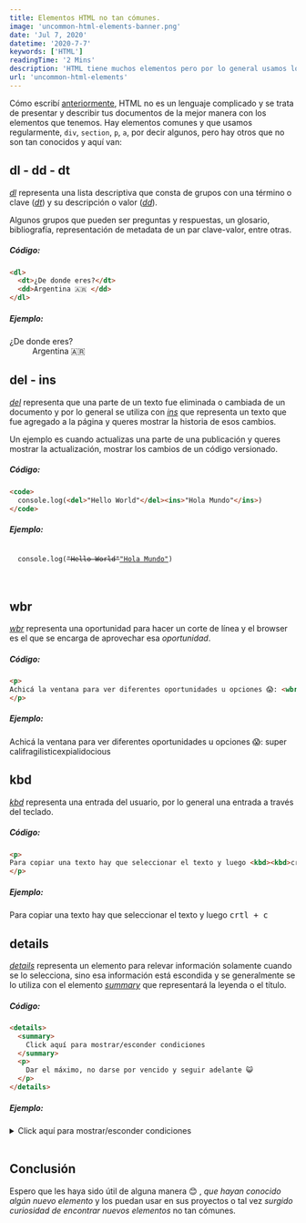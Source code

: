 ```yaml
---
title: Elementos HTML no tan cómunes.
image: 'uncommon-html-elements-banner.png'
date: 'Jul 7, 2020'
datetime: '2020-7-7'
keywords: ['HTML']
readingTime: '2 Mins'
description: 'HTML tiene muchos elementos pero por lo general usamos los mismos, acá algunos elementos no tan cómunes.'
url: 'uncommon-html-elements'
---
```


Cómo escribí [anteriormente](https://fblind.github.io/es/blog/html-semantic), HTML no es un lenguaje complicado y se trata de presentar y describir tus documentos de la mejor manera con los elementos que tenemos.
Hay elementos comunes y que usamos regularmente, `div`, `section`, `p`, `a`, por decir algunos, pero hay otros que no son tan conocidos y aquí van:


## dl - dd - dt
*[dl](https://html.spec.whatwg.org/multipage/grouping-content.html#the-dl-element)* representa una lista descriptiva que consta de grupos con una término o clave (*[dt](https://html.spec.whatwg.org/multipage/grouping-content.html#the-dt-element)*) y su descripción o valor (*[dd](https://html.spec.whatwg.org/multipage/grouping-content.html#the-dd-element)*).

Algunos grupos que pueden ser preguntas y respuestas, un glosario, bibliografía, representación de metadata de un par clave-valor, entre otras.

##### Código:
```html
<dl>
  <dt>¿De donde eres?</dt>
  <dd>Argentina 🇦🇷 </dd>
</dl>
```
##### Ejemplo:
<dl>
  <dt>¿De donde eres?</dt>
  <dd>Argentina 🇦🇷 </dd>
</dl>


## del - ins
*[del](https://html.spec.whatwg.org/multipage/edits.html#the-del-element)* representa que una parte de un texto fue eliminada o cambiada de un documento y por lo general se utiliza con *[ins](https://html.spec.whatwg.org/multipage/edits.html#the-ins-element)* que representa un texto que fue agregado a la página y queres mostrar la historia de esos cambios.

Un ejemplo es cuando actualizas una parte de una publicación y queres mostrar la actualización, mostrar los cambios de un código versionado.

##### Código:
```html
<code>
  console.log(<del>"Hello World"</del><ins>"Hola Mundo"</ins>)
</code>
```
##### Ejemplo:
<code>
  console.log(<del>"Hello World"</del><ins>"Hola Mundo"</ins>)
</code>
<br>
<br>

## wbr
*[wbr](https://html.spec.whatwg.org/multipage/text-level-semantics.html#the-wbr-element)* representa una oportunidad para hacer un corte de línea y el browser es el que se encarga de aprovechar esa *oportunidad*.
##### Código:
```html
<p>
Achicá la ventana para ver diferentes oportunidades u opciones 😱: <wbr>super<wbr>cali<wbr>fragi<wbr>listic<wbr>expi<wbr>ali<wbr>docious
</p>
```
##### Ejemplo:
<p>
Achicá la ventana para ver diferentes oportunidades u opciones 😱: <wbr>super<wbr>cali<wbr>fragi<wbr>listic<wbr>expi<wbr>ali<wbr>docious
</p>

## kbd
*[kbd](https://html.spec.whatwg.org/multipage/text-level-semantics.html#the-kbd-element)* representa una entrada del usuario, por lo general una entrada a través del teclado.
##### Código:
```html
<p>
Para copiar una texto hay que seleccionar el texto y luego <kbd><kbd>crtl</kbd>+<kbd>c</kbd></kbd>
</p>
```
##### Ejemplo:
<p>
Para copiar una texto hay que seleccionar el texto y luego <kbd><kbd>crtl</kbd> + <kbd>c</kbd></kbd>
</p>

## details
*[details](https://html.spec.whatwg.org/multipage/interactive-elements.html#the-details-element)* representa un elemento para relevar información solamente cuando se lo selecciona, sino esa información está escondida y se generalmente se lo utiliza con el elemento *[summary](https://html.spec.whatwg.org/multipage/interactive-elements.html#the-summary-element)* que representará la leyenda o el título.

##### Código:
```html
<details>
  <summary>
    Click aquí para mostrar/esconder condiciones
  </summary>
  <p>
    Dar el máximo, no darse por vencido y seguir adelante 😺 
  </p>
</details>
```
##### Ejemplo:
<details>
  <summary>
    Click aquí para mostrar/esconder condiciones
  </summary>
  <p>
    Dar el máximo, no darse por vencido y seguir adelante 😺 
  </p>
</details>

<br>

## Conclusión
Espero que les haya sido útil de alguna manera 😊 , *que hayan conocido algún nuevo elemento* y los puedan usar en sus proyectos o tal vez *surgido curiosidad de encontrar nuevos elementos* no tan cómunes.
